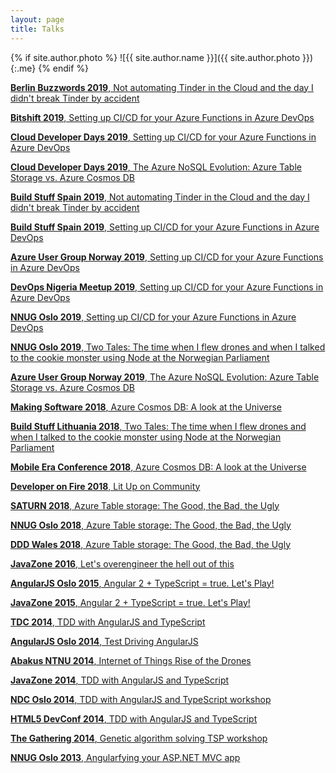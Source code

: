 ```yaml
---
layout: page
title: Talks
---
```


{% if site.author.photo %}
  ![{{ site.author.name }}]({{ site.author.photo }}){:.me}
{% endif %}

[**Berlin Buzzwords 2019**, Not automating Tinder in the Cloud and the day I didn't break Tinder by accident](https://berlinbuzzwords.de/)

[**Bitshift 2019**, Setting up CI/CD for your Azure Functions in Azure DevOps](https://www.meetup.com/BitShift/events/260997238/)

[**Cloud Developer Days 2019**, Setting up CI/CD for your Azure Functions in Azure DevOps](http://cloud.developerdays.pl/)

[**Cloud Developer Days 2019**, The Azure NoSQL Evolution: Azure Table Storage vs. Azure Cosmos DB](http://cloud.developerdays.pl/)

[**Build Stuff Spain 2019**, Not automating Tinder in the Cloud and the day I didn't break Tinder by accident](https://www.buildstuff.es/)

[**Build Stuff Spain 2019**, Setting up CI/CD for your Azure Functions in Azure DevOps](https://www.buildstuff.es/)

[**Azure User Group Norway 2019**, Setting up CI/CD for your Azure Functions in Azure DevOps](https://www.meetup.com/Azure-User-Group-Norway/events/hqhggqyzfbkc/)

[**DevOps Nigeria Meetup 2019**, Setting up CI/CD for your Azure Functions in Azure DevOps](https://www.meetup.com/DevOps-Lagos-Meetup/events/259418855/)

[**NNUG Oslo 2019**, Setting up CI/CD for your Azure Functions in Azure DevOps](https://www.meetup.com/NNUGOslo/events/259085576/)

[**NNUG Oslo 2019**, Two Tales: The time when I flew drones and when I talked to the cookie monster using Node at the Norwegian Parliament](https://vimeo.com/312668587)

[**Azure User Group Norway 2019**, The Azure NoSQL Evolution: Azure Table Storage vs. Azure Cosmos DB](https://www.meetup.com/Azure-User-Group-Norway/events/256740919/)

[**Making Software 2018**, Azure Cosmos DB: A look at the Universe](https://www.youtube.com/watch?v=Jk2P8fMAVWg&t=630s)

[**Build Stuff Lithuania 2018**, Two Tales: The time when I flew drones and when I talked to the cookie monster using Node at the Norwegian Parliament](https://www.youtube.com/watch?v=3lSbuPyMH-Q)

[**Mobile Era Conference 2018**, Azure Cosmos DB: A look at the Universe](https://vimeo.com/299673609)

[**Developer on Fire 2018**, Lit Up on Community](https://developeronfire.com/podcast/episode-354-sirar-salih-lit-up-on-community)

[**SATURN 2018**, Azure Table storage: The Good, the Bad, the Ugly](https://www.youtube.com/watch?v=hzigexekC9s)

[**NNUG Oslo 2018**, Azure Table storage: The Good, the Bad, the Ugly](https://vimeo.com/266489306)

[**DDD Wales 2018**, Azure Table storage: The Good, the Bad, the Ugly](https://www.dddwales.com/)

[**JavaZone 2016**, Let's overengineer the hell out of this](https://vimeo.com/182058460)

[**AngularJS Oslo 2015**, Angular 2 + TypeScript = true. Let's Play!](https://vimeo.com/139748385)

[**JavaZone 2015**, Angular 2 + TypeScript = true. Let's Play!](https://2015.javazone.no/details.html?talk=acebf1e3eee01e898dce83500151c00ddf734eafe9fc17721f550477890791dd)

[**TDC 2014**, TDD with AngularJS and TypeScript](https://vimeo.com/113368071)

[**AngularJS Oslo 2014**, Test Driving AngularJS](https://vimeo.com/109831868)

[**Abakus NTNU 2014**, Internet of Things Rise of the Drones](https://abakus.no/events/1405)

[**JavaZone 2014**, TDD with AngularJS and TypeScript](https://2014.javazone.no/presentation.html?id=e72daf93)

[**NDC Oslo 2014**, TDD with AngularJS and TypeScript workshop](https://ndcoslo.com/)

[**HTML5 DevConf 2014**, TDD with AngularJS and TypeScript](https://www.youtube.com/watch?v=1_7OUwvHsPI)

[**The Gathering 2014**, Genetic algorithm solving TSP workshop](https://www.gathering.org/tg14/live/#!/schedule)

[**NNUG Oslo 2013**, Angularfying your ASP.NET MVC app](https://www.meetup.com/nnugoslo/events/146021102/)
